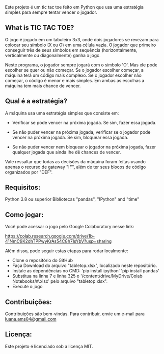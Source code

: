 Este projeto é um tic tac toe feito em Python que usa uma estratégia simples para sempre tentar vencer o jogador.

## What is TIC TAC TOE?

O jogo é jogado em um tabuleiro 3x3, onde dois jogadores se revezam para colocar seu símbolo (X ou O) em uma célula vazia. O jogador que primeiro conseguir três de seus símbolos em sequência (horizontalmente, verticalmente ou diagonalmente) ganha o jogo.

Neste programa, o jogador sempre jogará com o símbolo 'O'. Mas ele pode escolher se quer ou não começar. Se o jogador escolher começar, a máquina terá um código mais complexo. Se o jogador escolher não começar, o código é menor e mais simples. Em ambas as escolhas a máquina tem mais chance de vencer. 

## Qual é a estratégia?

A máquina usa uma estratégia simples que consiste em:

  - Verificar se pode vencer na próxima jogada. Se sim, fazer essa jogada.

  - Se não puder vencer na próxima jogada, verificar se o jogador pode vencer na próxima jogada. Se sim, bloquear essa jogada.

  - Se não puder vencer nem bloquear o jogador na próxima jogada, fazer qualquer jogada que ainda lhe dê chances de vencer.

Vale ressaltar que todas as decisões da máquina foram feitas usando apenas o recurso de gateway "IF", além de ter seus blocos de código organizados por "DEF".

## Requisitos:
Python 3.8 ou superior
Bibliotecas "pandas", "IPython" and "time"

## Como jogar:
Você pode acessar o jogo pelo Google Colaboratory nesse link:

https://colab.research.google.com/drive/1b-41NmC9K2dhTPPwyKrAs54C8h7IsYbV?usp=sharing

Além disso, pode seguir estas etapas para rodar localmente:

  - Clone o repositório do GitHub
  - Faça Download do arquivo "tabletop.xlsx", localizado neste repositório.
  - Instale as dependências no CMD:
    'pip install ipython'
    'pip install pandas'
  - Substitua na linha 7 e linha 325 o '/content/drive/MyDrive/Colab Notebooks/#.xlsx' pelo arquivo "tabletop.xlsx".
  - Execute o jogo

## Contribuições:
Contribuições são bem-vindas. Para contribuir, envie um e-mail para luana.ams04@gmail.com

## Licença:
Este projeto é licenciado sob a licença MIT.
